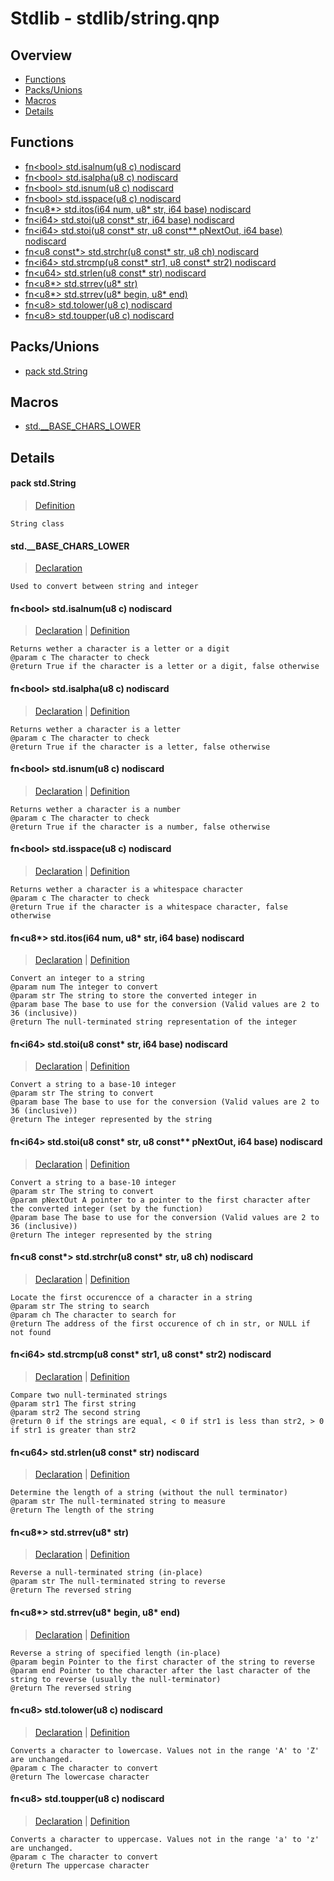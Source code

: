 
# Stdlib - stdlib/string.qnp

## Overview
 - [Functions](#functions)
 - [Packs/Unions](#packs-unions)
 - [Macros](#macros)
 - [Details](#details)


## Functions
 - [fn\<bool\> std.isalnum(u8 c) nodiscard](#ref_8f439e4c57f68e41f372499cbbc726f3)
 - [fn\<bool\> std.isalpha(u8 c) nodiscard](#ref_1810b29239e4f51451bfa0cdf36bc00b)
 - [fn\<bool\> std.isnum(u8 c) nodiscard](#ref_5cce27e95be0c2bbcf08898292a3d97a)
 - [fn\<bool\> std.isspace(u8 c) nodiscard](#ref_e2ca17504d3e1a69b4336ffa868d87c8)
 - [fn\<u8*\> std.itos(i64 num, u8* str, i64 base) nodiscard](#ref_34463c6fab2d4a04f6e2668d0d9c6042)
 - [fn\<i64\> std.stoi(u8 const* str, i64 base) nodiscard](#ref_3bf5a26a032bb58ff2d53e04c1c0d822)
 - [fn\<i64\> std.stoi(u8 const* str, u8 const** pNextOut, i64 base) nodiscard](#ref_4a7d161f40478de04a97c48a225a00b1)
 - [fn\<u8 const*\> std.strchr(u8 const* str, u8 ch) nodiscard](#ref_1b8eac4fa8f7258b56cd6c32f45cc214)
 - [fn\<i64\> std.strcmp(u8 const* str1, u8 const* str2) nodiscard](#ref_1ddb3c2646043df42d044dfd1e31b53b)
 - [fn\<u64\> std.strlen(u8 const* str) nodiscard](#ref_c4bde52892a632c8cd48352ae7235680)
 - [fn\<u8*\> std.strrev(u8* str)](#ref_ee07764fe157d5dabaa4c07f6acd4200)
 - [fn\<u8*\> std.strrev(u8* begin, u8* end)](#ref_c64e1e2f0896b5ad920d1b505678868c)
 - [fn\<u8\> std.tolower(u8 c) nodiscard](#ref_39608303a9ea8c9a53b85e065cd581ca)
 - [fn\<u8\> std.toupper(u8 c) nodiscard](#ref_d5143f66f35780c2301272595fa2e37e)

## Packs/Unions
 - [pack std.String](#ref_933ef196305d467ac0d1c58011cb8bf6)

## Macros
 - [std.__BASE_CHARS_LOWER](#ref_077bd649d47868cdfff08a8a6c8d2cdf)

## Details
#### <a id="ref_933ef196305d467ac0d1c58011cb8bf6"/>pack std.String
> [Definition](/stdlib/string.qnp?plain=1#L13)
```qinp
String class
```
#### <a id="ref_077bd649d47868cdfff08a8a6c8d2cdf"/>std.__BASE_CHARS_LOWER
> [Declaration](/stdlib/string.qnp?plain=1#L10)
```qinp
Used to convert between string and integer
```
#### <a id="ref_8f439e4c57f68e41f372499cbbc726f3"/>fn\<bool\> std.isalnum(u8 c) nodiscard
> [Declaration](/stdlib/string.qnp?plain=1#L166) | [Definition](/stdlib/string.qnp?plain=1#L365)
```qinp
Returns wether a character is a letter or a digit
@param c The character to check
@return True if the character is a letter or a digit, false otherwise
```
#### <a id="ref_1810b29239e4f51451bfa0cdf36bc00b"/>fn\<bool\> std.isalpha(u8 c) nodiscard
> [Declaration](/stdlib/string.qnp?plain=1#L161) | [Definition](/stdlib/string.qnp?plain=1#L362)
```qinp
Returns wether a character is a letter
@param c The character to check
@return True if the character is a letter, false otherwise
```
#### <a id="ref_5cce27e95be0c2bbcf08898292a3d97a"/>fn\<bool\> std.isnum(u8 c) nodiscard
> [Declaration](/stdlib/string.qnp?plain=1#L156) | [Definition](/stdlib/string.qnp?plain=1#L359)
```qinp
Returns wether a character is a number
@param c The character to check
@return True if the character is a number, false otherwise
```
#### <a id="ref_e2ca17504d3e1a69b4336ffa868d87c8"/>fn\<bool\> std.isspace(u8 c) nodiscard
> [Declaration](/stdlib/string.qnp?plain=1#L171) | [Definition](/stdlib/string.qnp?plain=1#L368)
```qinp
Returns wether a character is a whitespace character
@param c The character to check
@return True if the character is a whitespace character, false otherwise
```
#### <a id="ref_34463c6fab2d4a04f6e2668d0d9c6042"/>fn\<u8*\> std.itos(i64 num, u8* str, i64 base) nodiscard
> [Declaration](/stdlib/string.qnp?plain=1#L128) | [Definition](/stdlib/string.qnp?plain=1#L301)
```qinp
Convert an integer to a string
@param num The integer to convert
@param str The string to store the converted integer in
@param base The base to use for the conversion (Valid values are 2 to 36 (inclusive))
@return The null-terminated string representation of the integer
```
#### <a id="ref_3bf5a26a032bb58ff2d53e04c1c0d822"/>fn\<i64\> std.stoi(u8 const* str, i64 base) nodiscard
> [Declaration](/stdlib/string.qnp?plain=1#L134) | [Definition](/stdlib/string.qnp?plain=1#L323)
```qinp
Convert a string to a base-10 integer
@param str The string to convert
@param base The base to use for the conversion (Valid values are 2 to 36 (inclusive))
@return The integer represented by the string
```
#### <a id="ref_4a7d161f40478de04a97c48a225a00b1"/>fn\<i64\> std.stoi(u8 const* str, u8 const** pNextOut, i64 base) nodiscard
> [Declaration](/stdlib/string.qnp?plain=1#L141) | [Definition](/stdlib/string.qnp?plain=1#L326)
```qinp
Convert a string to a base-10 integer
@param str The string to convert
@param pNextOut A pointer to a pointer to the first character after the converted integer (set by the function)
@param base The base to use for the conversion (Valid values are 2 to 36 (inclusive))
@return The integer represented by the string
```
#### <a id="ref_1b8eac4fa8f7258b56cd6c32f45cc214"/>fn\<u8 const*\> std.strchr(u8 const* str, u8 ch) nodiscard
> [Declaration](/stdlib/string.qnp?plain=1#L110) | [Definition](/stdlib/string.qnp?plain=1#L272)
```qinp
Locate the first occurencce of a character in a string
@param str The string to search
@param ch The character to search for
@return The address of the first occurence of ch in str, or NULL if not found
```
#### <a id="ref_1ddb3c2646043df42d044dfd1e31b53b"/>fn\<i64\> std.strcmp(u8 const* str1, u8 const* str2) nodiscard
> [Declaration](/stdlib/string.qnp?plain=1#L104) | [Definition](/stdlib/string.qnp?plain=1#L262)
```qinp
Compare two null-terminated strings
@param str1 The first string
@param str2 The second string
@return 0 if the strings are equal, < 0 if str1 is less than str2, > 0 if str1 is greater than str2
```
#### <a id="ref_c4bde52892a632c8cd48352ae7235680"/>fn\<u64\> std.strlen(u8 const* str) nodiscard
> [Declaration](/stdlib/string.qnp?plain=1#L98) | [Definition](/stdlib/string.qnp?plain=1#L253)
```qinp
Determine the length of a string (without the null terminator)
@param str The null-terminated string to measure
@return The length of the string
```
#### <a id="ref_ee07764fe157d5dabaa4c07f6acd4200"/>fn\<u8*\> std.strrev(u8* str)
> [Declaration](/stdlib/string.qnp?plain=1#L115) | [Definition](/stdlib/string.qnp?plain=1#L280)
```qinp
Reverse a null-terminated string (in-place)
@param str The null-terminated string to reverse
@return The reversed string
```
#### <a id="ref_c64e1e2f0896b5ad920d1b505678868c"/>fn\<u8*\> std.strrev(u8* begin, u8* end)
> [Declaration](/stdlib/string.qnp?plain=1#L121) | [Definition](/stdlib/string.qnp?plain=1#L287)
```qinp
Reverse a string of specified length (in-place)
@param begin Pointer to the first character of the string to reverse
@param end Pointer to the character after the last character of the string to reverse (usually the null-terminator)
@return The reversed string
```
#### <a id="ref_39608303a9ea8c9a53b85e065cd581ca"/>fn\<u8\> std.tolower(u8 c) nodiscard
> [Declaration](/stdlib/string.qnp?plain=1#L151) | [Definition](/stdlib/string.qnp?plain=1#L356)
```qinp
Converts a character to lowercase. Values not in the range 'A' to 'Z' are unchanged.
@param c The character to convert
@return The lowercase character
```
#### <a id="ref_d5143f66f35780c2301272595fa2e37e"/>fn\<u8\> std.toupper(u8 c) nodiscard
> [Declaration](/stdlib/string.qnp?plain=1#L146) | [Definition](/stdlib/string.qnp?plain=1#L353)
```qinp
Converts a character to uppercase. Values not in the range 'a' to 'z' are unchanged.
@param c The character to convert
@return The uppercase character
```

